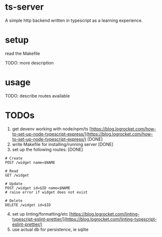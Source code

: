 # ts-server

A simple http backend written in typescript as a learning experience.

# setup

read the Makefile

TODO: more description

# usage

TODO: describe routes available

# TODOs

1. get devenv working with node/npm/ts [https://blog.logrocket.com/how-to-set-up-node-typescript-express/](https://blog.logrocket.com/how-to-set-up-node-typescript-express/) [DONE] 
2. write Makefile for installing/running server [DONE]
3. set up the following routes: [DONE]
```
# Create
POST /widget name=$NAME

# Read
GET /widget

# Update
POST /widget id=$ID name=$NAME
# raise error if widget does not exist

# Delete
DELETE /widget id=$ID
```
4. set up linting/formatting/etc [https://blog.logrocket.com/linting-typescript-eslint-prettier/](https://blog.logrocket.com/linting-typescript-eslint-prettier/)
5. use actual db for persistence, ie sqlite
